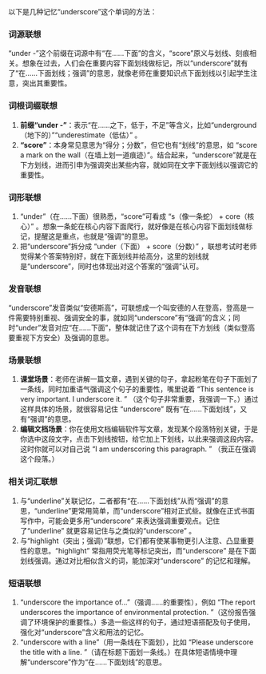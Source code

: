 以下是几种记忆“underscore”这个单词的方法：

### 词源联想
“under -”这个前缀在词源中有“在……下面”的含义，“score”原义与划线、刻痕相关。想象在过去，人们会在重要内容下面划线做标记，所以“underscore”就有了“在……下面划线；强调”的意思，就像老师在重要知识点下面划线以引起学生注意，突出其重要性。

### 词根词缀联想
1. **前缀“under -”**：表示“在……之下，低于，不足”等含义，比如“underground（地下的）”“underestimate（低估）” 。
2. **“score”**：本身常见意思为“得分；分数”，但它也有“划线”的意思，如 “score a mark on the wall（在墙上划一道痕迹）”。结合起来，“underscore”就是在下方划线，进而引申为强调突出某些内容，就如同在文字下面划线以强调它的重要性。

### 词形联想
1. “under”（在……下面）很熟悉，“score”可看成 “s（像一条蛇） + core（核心）” 。想象一条蛇在核心内容下面爬行，就好像是在核心内容下面划线做标记，提醒这是重点，也就是“强调”的意思。 
2. 把“underscore”拆分成 “under（下面） + score（分数）” ，联想考试时老师觉得某个答案特别好，就在下面划线并给高分，这里的划线就是“underscore”，同时也体现出对这个答案的“强调”认可。

### 发音联想
“underscore”发音类似“安德斯高”，可联想成一个叫安德的人在登高，登高是一件需要特别重视、强调安全的事，就如同“underscore”有“强调”的含义；同时“under”发音对应“在……下面”，整体就记住了这个词有在下方划线（类似登高要重视下方安全）及强调的意思。

### 场景联想
1. **课堂场景**：老师在讲解一篇文章，遇到关键的句子，拿起粉笔在句子下面划了一条线，同时加重语气强调这个句子的重要性，嘴里说着 “This sentence is very important. I underscore it. ” （这个句子非常重要，我强调一下。）通过这样具体的场景，就很容易记住 “underscore” 既有“在……下面划线”，又有“强调”的意思。
2. **编辑文档场景**：你在使用文档编辑软件写文章，发现某个段落特别关键，于是你选中这段文字，点击下划线按钮，给它加上下划线，以此来强调这段内容。这时你就可以对自己说 “I am underscoring this paragraph. ” （我正在强调这个段落。） 

### 相关词汇联想
1. 与“underline”关联记忆，二者都有“在……下面划线”从而“强调”的意思，“underline”更常用简单，而“underscore”相对正式些。就像在正式书面写作中，可能会更多用“underscore” 来表达强调重要观点。记住了“underline” 就更容易记住与之类似的“underscore” 。
2. 与“highlight（突出；强调）”联想，它们都有使某事物更引人注意、凸显重要性的意思。“highlight” 常指用荧光笔等标记突出，而“underscore” 是在下面划线强调。通过对比相似含义的词，能加深对“underscore” 的记忆和理解。

### 短语联想
1. “underscore the importance of...”（强调……的重要性），例如 “The report underscores the importance of environmental protection. ”（这份报告强调了环境保护的重要性。）多造一些这样的句子，通过短语搭配及句子使用，强化对“underscore”含义和用法的记忆。
2. “underscore with a line”（用一条线在下面划），比如 “Please underscore the title with a line. ”（请在标题下面划一条线。）在具体短语情境中理解“underscore”作为“在……下面划线”的意思。 